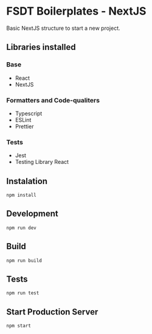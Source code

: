 # FSDT Boilerplates - NextJS

Basic NextJS structure to start a new project.

## Libraries installed

### Base

- React
- NextJS

### Formatters and Code-qualiters

- Typescript
- ESLint
- Prettier

### Tests

- Jest
- Testing Library React

## Instalation

`npm install`

## Development

`npm run dev`

## Build

`npm run build`

## Tests

`npm run test`

## Start Production Server

`npm start`
